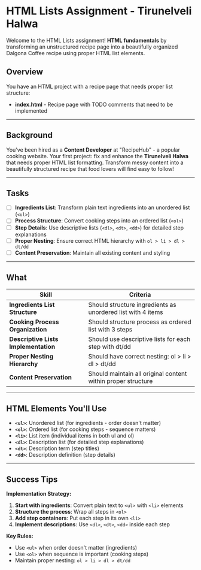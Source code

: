 # HTML Lists Assignment - Tirunelveli Halwa

Welcome to the HTML Lists assignment!  **HTML fundamentals** by transforming an unstructured recipe page into a beautifully organized Dalgona Coffee recipe using proper HTML list elements.

## Overview

You have an HTML project with a recipe page that needs proper list structure:

- **index.html** - Recipe page with TODO comments that need to be implemented


---

## Background

You've been hired as a **Content Developer** at "RecipeHub" - a popular cooking website. Your first project: fix and enhance the **Tirunelveli Halwa** that needs proper HTML list formatting. Transform messy content into a beautifully structured recipe that food lovers will find easy to follow!

---

## Tasks

- [ ] **Ingredients List**: Transform plain text ingredients into an unordered list (`<ul>`)
- [ ] **Process Structure**: Convert cooking steps into an ordered list (`<ol>`)
- [ ] **Step Details**: Use descriptive lists (`<dl>`, `<dt>`, `<dd>`) for detailed step explanations
- [ ] **Proper Nesting**: Ensure correct HTML hierarchy with `ol > li > dl > dt/dd`
- [ ] **Content Preservation**: Maintain all existing content and styling

---

## What 

| Skill                                    | Criteria                                                     | 
| ---------------------------------------- | ------------------------------------------------------------ | 
| **Ingredients List Structure**           | Should structure ingredients as unordered list with 4 items  | 
| **Cooking Process Organization**         | Should structure process as ordered list with 3 steps        | 
| **Descriptive Lists Implementation**     | Should use descriptive lists for each step with dt/dd        | 
| **Proper Nesting Hierarchy**             | Should have correct nesting: ol > li > dl > dt/dd            | 
| **Content Preservation**                 | Should maintain all original content within proper structure | 

---

## HTML Elements You'll Use

- **`<ul>`**: Unordered list (for ingredients - order doesn't matter)
- **`<ol>`**: Ordered list (for cooking steps - sequence matters)  
- **`<li>`**: List item (individual items in both ul and ol)
- **`<dl>`**: Description list (for detailed step explanations)
- **`<dt>`**: Description term (step titles)
- **`<dd>`**: Description definition (step details)

---

## Success Tips

**Implementation Strategy:**

1. **Start with ingredients**: Convert plain text to `<ul>` with `<li>` elements
2. **Structure the process**: Wrap all steps in `<ol>`
3. **Add step containers**: Put each step in its own `<li>`
4. **Implement descriptions**: Use `<dl>`, `<dt>`, `<dd>` inside each step


**Key Rules:**
- Use `<ul>` when order doesn't matter (ingredients)
- Use `<ol>` when sequence is important (cooking steps)
- Maintain proper nesting: `ol > li > dl > dt/dd`